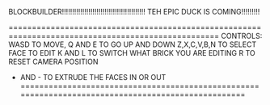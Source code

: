 BLOCKBUILDER!!!!!!!!!!!!!!!!!!!!!!!!!!!!!!!!!!!!!!!!!
TEH EPIC DUCK IS COMING!!!!!!!!!


===================================================================================================
CONTROLS:
WASD TO MOVE, Q AND E TO GO UP AND DOWN
Z,X,C,V,B,N TO SELECT FACE TO EDIT
K AND L TO SWITCH WHAT BRICK YOU ARE EDITING
R TO RESET CAMERA POSITION
+ AND - TO EXTRUDE THE FACES IN OR OUT
===================================================================================================
